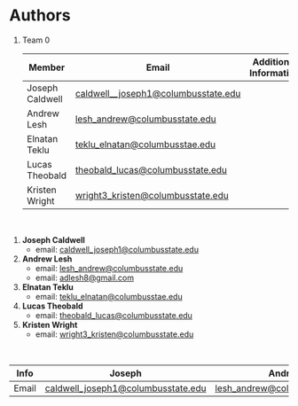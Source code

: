 # Authors
1. Team 0

     Member | Email | Additional Information
    --- | --- | ---
    Joseph Caldwell | caldwell__joseph1@columbusstate.edu | 
    Andrew Lesh | lesh_andrew@columbusstate.edu | 
    Elnatan Teklu | teklu_elnatan@columbusstae.edu | 
    Lucas Theobald | theobald_lucas@columbusstate.edu |
    Kristen Wright | wright3_kristen@columbusstate.edu |



<br/>

1. __Joseph Caldwell__
    * email: caldwell_joseph1@columbusstate.edu
2. __Andrew Lesh__
    * email: lesh_andrew@columbusstate.edu
    * email: adlesh8@gmail.com
3. __Elnatan Teklu__  
    * email: teklu_elnatan@columbusstae.edu
4. __Lucas Theobald__
    * email: theobald_lucas@columbusstate.edu
5. __Kristen Wright__
    * email: wright3_kristen@columbusstate.edu

<br/>

Info | Joseph | Andrew 
--- | --- | ---
Email | caldwell_joseph1@columbusstate.edu| lesh_andrew@columbusstate.edu
